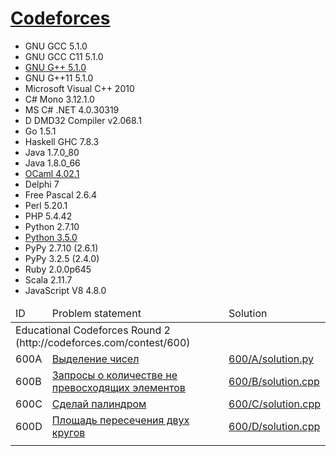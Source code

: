 # [Codeforces](http://codeforces.com/)

- GNU GCC 5.1.0
- GNU GCC C11 5.1.0
- [GNU G++ 5.1.0](c++.md)
- GNU G++11 5.1.0
- Microsoft Visual C++ 2010
- C# Mono 3.12.1.0
- MS C# .NET 4.0.30319
- D DMD32 Compiler v2.068.1
- Go 1.5.1
- Haskell GHC 7.8.3
- Java 1.7.0_80
- Java 1.8.0_66
- [OCaml 4.02.1](ocaml.md)
- Delphi 7
- Free Pascal 2.6.4
- Perl 5.20.1
- PHP 5.4.42
- Python 2.7.10
- [Python 3.5.0](python.md)
- PyPy 2.7.10 (2.6.1)
- PyPy 3.2.5 (2.4.0)
- Ruby 2.0.0p645
- Scala 2.11.7
- JavaScript V8 4.8.0

<table>
<thead>
  <tr>
    <td>ID</td>
    <td>Problem statement</td>
    <td>Solution</td>
  </tr>
</thead>
<tbody>
  <tr>
    <td colspan="3">Educational Codeforces Round 2 (http://codeforces.com/contest/600)</td>
  </tr>
  <tr>
    <td>600A</td>
    <td><a href="http://codeforces.com/problemset/problem/600/A">Выделение чисел</a></td>
    <td><a href="600/A/solution.py">600/A/solution.py</a></td>
  </tr>
  <tr>
    <td>600B</td>
    <td><a href="http://codeforces.com/problemset/problem/600/B">Запросы о количестве не превосходящих элементов</a></td>
    <td><a href="600/B/solution.cpp">600/B/solution.cpp</a></td>
  </tr>
  <tr>
    <td>600C</td>
    <td><a href="http://codeforces.com/problemset/problem/600/C">Сделай палиндром</a></td>
    <td><a href="600/C/solution.cpp">600/C/solution.cpp</a></td>
  </tr>
  <tr>
    <td>600D</td>
    <td><a href="http://codeforces.com/problemset/problem/600/D">Площадь пересечения двух кругов</a></td>
    <td><a href="600/D/solution.cpp">600/D/solution.cpp</a></td>
  </tr>
  <tr>
    <td colspan="3"></td>
  </tr>
</table>
